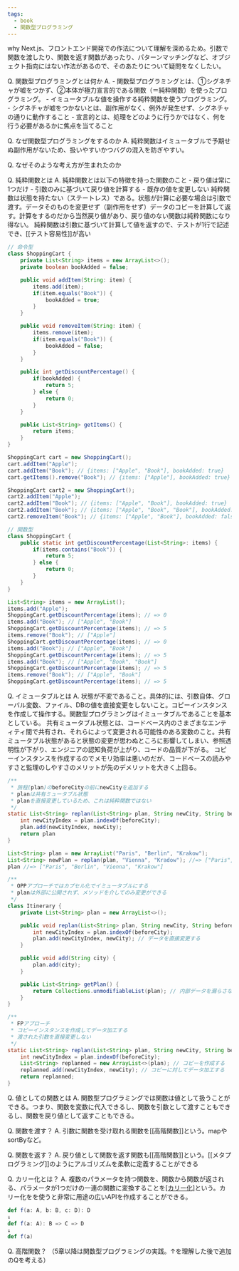 ```yaml
---
tags:
  - book
  - 関数型プログラミング
---
```

why
	Next.js、フロントエンド開発での作法について理解を深めるため。引数で関数を渡したり、関数を返す関数があったり、パターンマッチングなど、オブジェクト指向にはない作法があるので、そのあたりについて疑問をなくしたい。

Q. 関数型プログラミングとは何か
A. 
	- 関数型プログラミングとは、①シグネチャが嘘をつかず、②本体が極力宣言的である関数（＝純粋関数）を使ったプログラミング。
	- イミュータブルな値を操作する純粋関数を使うプログラミング。
	- シグネチャが嘘をつかないとは、副作用がなく、例外が発生せず、シグネチャの通りに動作すること
	- 宣言的とは、処理をどのように行うかではなく、何を行う必要があるかに焦点を当てること

Q. なぜ関数型プログラミングをするのか
A. 純粋関数はイミュータブルで予期せぬ副作用がないため、扱いやすいかつバグの混入を防ぎやすい。

Q. なぜそのような考え方が生まれたのか

Q. 純粋関数とは
A. 
	純粋関数とは以下の特徴を持った関数のこと
		- 戻り値は常に1つだけ
		- 引数のみに基づいて戻り値を計算する
		- 既存の値を変更しない
	純粋関数は状態を持たない（ステートレス）である。状態が計算に必要な場合は引数で渡す。データそのものを変更せず（副作用をせず）データのコピーを計算して返す。計算をするのだから当然戻り値があり、戻り値のない関数は純粋関数になり得ない。
	純粋関数は引数に基づいて計算して値を返すので、テストが1行で記述でき、[[テスト容易性]]が高い
```java
// 命令型
class ShoppingCart {
	private List<String> items = new ArrayList<>();
	private boolean bookAdded = false;

	public void addItem(String: item) {
		items.add(item);
		if(item.equals("Book")) {
			bookAdded = true;
		}
	}

	public void removeItem(String: item) {
		items.remove(item);
		if(item.equals("Book")) {
			bookAdded = false;
		}
	}

	public int getDiscountPercentage() {
		if(bookAdded) {
			return 5;
		} else {
			return 0;
		}
	}

	public List<String> getItems() {
		return items;
	}
}

ShoppingCart cart = new ShoppingCart();
cart.addItem("Apple");
cart.addItem("Book"); // {items: ["Apple", "Book"], bookAdded: true}
cart.getItems().remove("Book"); // {items: ["Apple"], bookAdded: true} bookAddedがtrueのままになり、データ不整合

ShoppingCart cart2 = new ShoppingCart();
cart2.addItem("Apple");
cart2.addItem("Book"); // {items: ["Apple", "Book"], bookAdded: true}
cart2.addItem("Book"); // {items: ["Apple", "Book", "Book"], bookAdded: true}
cart2.removeItem("Book"); // {items: ["Apple", "Book"], bookAdded: false} bookAddedがfalseになり、データ不整合

// 関数型
class ShoppingCart {
	public static int getDiscountPercentage(List<String>: items) {
		if(items.contains("Book")) {
			return 5;
		} else {
			return 0;
		}
	}
}

List<String> items = new ArrayList();
items.add("Apple");
ShoppingCart.getDiscountPercentage(items); // => 0
items.add("Book"); // ["Apple", "Book"]
ShoppingCart.getDiscountPercentage(items); // => 5
items.remove("Book"); // ["Apple"]
ShoppingCart.getDiscountPercentage(items); // => 0
items.add("Book"); // ["Apple", "Book"]
ShoppingCart.getDiscountPercentage(items); // => 5
items.add("Book"); // ["Apple", "Book", "Book"]
ShoppingCart.getDiscountPercentage(items); // => 5
items.remove("Book"); // ["Apple", "Book"]
ShoppingCart.getDiscountPercentage(items); // => 5
```

Q. イミュータブルとは
A. 
	状態が不変であること。具体的には、引数自体、グローバル変数、ファイル、DBの値を直接変更をしないこと。コピーインスタンスを作成して操作する。関数型プログラミングはイミュータブルであることを基本としている。
	共有ミュータブル状態とは、コードベース内のさまざまなエンティティ間で共有され、それらによって変更される可能性のある変数のこと。共有ミュータブル状態があると状態の変更が思わぬところに影響してしまい、参照透明性が下がり、エンジニアの認知負荷が上がり、コードの品質が下がる。
	コピーインスタンスを作成するのでメモリ効率は悪いのだが、コードベースの読みやすさと監理のしやすさのメリットが先のデメリットを大きく上回る。
```java
/**
 * 旅程(plan)のbeforeCityの前にnewCityを追加する
 * planは共有ミュータブル状態
 * planを直接変更しているため、これは純粋関数ではない
 */
static List<String> replan(List<String> plan, String newCity, String beforeCity) {
	int newCityIndex = plan.indexOf(beforeCity);
	plan.add(newCityIndex, newCity);
	return plan
}

List<String> plan = new ArrayList("Paris", "Berlin", "Krakow");
List<String> newPlan = replan(plan, "Vienna", "Kradow"); //=> ["Paris", "Berlin", "Vienna", "Krakow"]
plan //=> ["Paris", "Berlin", "Vienna", "Krakow"]

/**
 * OPPアプローチではカプセル化でイミュータブルにする
 * planは外部に公開されず、メソッドを介してのみ変更ができる
 */
class Itinerary {
	private List<String> plan = new ArrayList<>();

	public void replan(List<String> plan, String newCity, String beforeCity) {
		int newCityIndex = plan.indexOf(beforeCity);
		plan.add(newCityIndex, newCity); // データを直接変更する
	}

	public void add(String city) {
		plan.add(city);
	}

	public List<String> getPlan() {
		return Collections.unmodifiableList(plan); // 内部データを漏らさないように注意を払い、コピーまたはビューを返してデータを保護する。クラスが大きになるにつれてミスしやすくなる
	}
}

/**
 * FPアプローチ
 * コピーインスタンスを作成してデータ加工する
 * 渡された引数を直接変更しない
 */
static List<String> replan(List<String> plan, String newCity, String beforeCity) {
	int newCityIndex = plan.indexOf(beforeCity);
	List<String> replanned = new ArrayList<>(plan); // コピーを作成する
	replanned.add(newCityIndex, newCity); // コピーに対してデータ加工する
	return replanned;
}
```

Q. 値としての関数とは
A. 関数型プログラミングでは関数は値として扱うことができる。つまり、関数を変数に代入できるし、関数を引数として渡すこともできるし、関数を戻り値として返すこともできる。

Q. 関数を渡す？
A. 引数に関数を受け取れる関数を[[高階関数]]という。mapやsortByなど。

Q. 関数を返す？
A. 戻り値として関数を返す関数も[[高階関数]]という。[[メタプログラミング]]のようにアルゴリズムを柔軟に定義することができる

Q. カリー化とは？
A. 複数のパラメータを持つ関数を、関数から関数が返される、パラメータが1つだけの一連の関数に変換することを[[カリー化]](currying)という。カリー化をを使うと非常に用途の広いAPIを作成することができる。
```scala
def f(a: A, b: B, c: D): D
↓
def f(a: A): B => C => D
↓
def f(a)
```

Q. 高階関数？
（5章以降は関数型プログラミングの実践。↑を理解した後で追加のQを考える）
